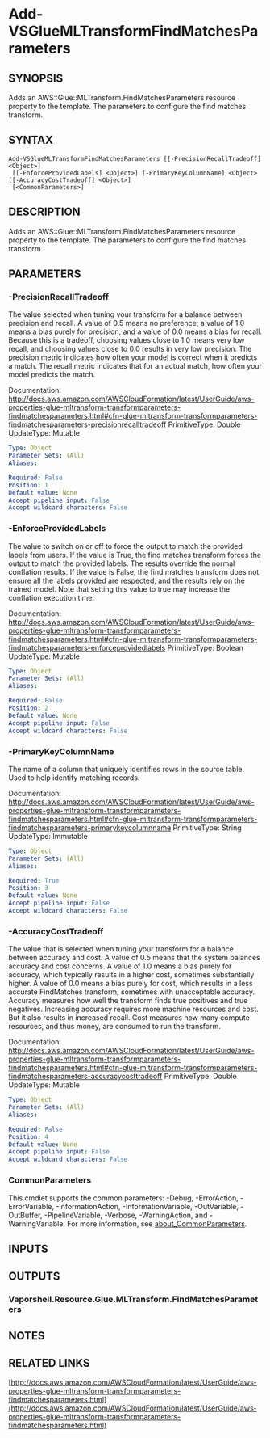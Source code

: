 # Add-VSGlueMLTransformFindMatchesParameters

## SYNOPSIS
Adds an AWS::Glue::MLTransform.FindMatchesParameters resource property to the template.
The parameters to configure the find matches transform.

## SYNTAX

```
Add-VSGlueMLTransformFindMatchesParameters [[-PrecisionRecallTradeoff] <Object>]
 [[-EnforceProvidedLabels] <Object>] [-PrimaryKeyColumnName] <Object> [[-AccuracyCostTradeoff] <Object>]
 [<CommonParameters>]
```

## DESCRIPTION
Adds an AWS::Glue::MLTransform.FindMatchesParameters resource property to the template.
The parameters to configure the find matches transform.

## PARAMETERS

### -PrecisionRecallTradeoff
The value selected when tuning your transform for a balance between precision and recall.
A value of 0.5 means no preference; a value of 1.0 means a bias purely for precision, and a value of 0.0 means a bias for recall.
Because this is a tradeoff, choosing values close to 1.0 means very low recall, and choosing values close to 0.0 results in very low precision.
The precision metric indicates how often your model is correct when it predicts a match.
The recall metric indicates that for an actual match, how often your model predicts the match.

Documentation: http://docs.aws.amazon.com/AWSCloudFormation/latest/UserGuide/aws-properties-glue-mltransform-transformparameters-findmatchesparameters.html#cfn-glue-mltransform-transformparameters-findmatchesparameters-precisionrecalltradeoff
PrimitiveType: Double
UpdateType: Mutable

```yaml
Type: Object
Parameter Sets: (All)
Aliases:

Required: False
Position: 1
Default value: None
Accept pipeline input: False
Accept wildcard characters: False
```

### -EnforceProvidedLabels
The value to switch on or off to force the output to match the provided labels from users.
If the value is True, the find matches transform forces the output to match the provided labels.
The results override the normal conflation results.
If the value is False, the find matches transform does not ensure all the labels provided are respected, and the results rely on the trained model.
Note that setting this value to true may increase the conflation execution time.

Documentation: http://docs.aws.amazon.com/AWSCloudFormation/latest/UserGuide/aws-properties-glue-mltransform-transformparameters-findmatchesparameters.html#cfn-glue-mltransform-transformparameters-findmatchesparameters-enforceprovidedlabels
PrimitiveType: Boolean
UpdateType: Mutable

```yaml
Type: Object
Parameter Sets: (All)
Aliases:

Required: False
Position: 2
Default value: None
Accept pipeline input: False
Accept wildcard characters: False
```

### -PrimaryKeyColumnName
The name of a column that uniquely identifies rows in the source table.
Used to help identify matching records.

Documentation: http://docs.aws.amazon.com/AWSCloudFormation/latest/UserGuide/aws-properties-glue-mltransform-transformparameters-findmatchesparameters.html#cfn-glue-mltransform-transformparameters-findmatchesparameters-primarykeycolumnname
PrimitiveType: String
UpdateType: Immutable

```yaml
Type: Object
Parameter Sets: (All)
Aliases:

Required: True
Position: 3
Default value: None
Accept pipeline input: False
Accept wildcard characters: False
```

### -AccuracyCostTradeoff
The value that is selected when tuning your transform for a balance between accuracy and cost.
A value of 0.5 means that the system balances accuracy and cost concerns.
A value of 1.0 means a bias purely for accuracy, which typically results in a higher cost, sometimes substantially higher.
A value of 0.0 means a bias purely for cost, which results in a less accurate FindMatches transform, sometimes with unacceptable accuracy.
Accuracy measures how well the transform finds true positives and true negatives.
Increasing accuracy requires more machine resources and cost.
But it also results in increased recall.
Cost measures how many compute resources, and thus money, are consumed to run the transform.

Documentation: http://docs.aws.amazon.com/AWSCloudFormation/latest/UserGuide/aws-properties-glue-mltransform-transformparameters-findmatchesparameters.html#cfn-glue-mltransform-transformparameters-findmatchesparameters-accuracycosttradeoff
PrimitiveType: Double
UpdateType: Mutable

```yaml
Type: Object
Parameter Sets: (All)
Aliases:

Required: False
Position: 4
Default value: None
Accept pipeline input: False
Accept wildcard characters: False
```

### CommonParameters
This cmdlet supports the common parameters: -Debug, -ErrorAction, -ErrorVariable, -InformationAction, -InformationVariable, -OutVariable, -OutBuffer, -PipelineVariable, -Verbose, -WarningAction, and -WarningVariable. For more information, see [about_CommonParameters](http://go.microsoft.com/fwlink/?LinkID=113216).

## INPUTS

## OUTPUTS

### Vaporshell.Resource.Glue.MLTransform.FindMatchesParameters
## NOTES

## RELATED LINKS

[http://docs.aws.amazon.com/AWSCloudFormation/latest/UserGuide/aws-properties-glue-mltransform-transformparameters-findmatchesparameters.html](http://docs.aws.amazon.com/AWSCloudFormation/latest/UserGuide/aws-properties-glue-mltransform-transformparameters-findmatchesparameters.html)

